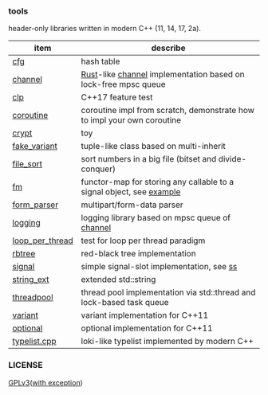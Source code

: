 ### tools

header-only libraries written in modern C++ (11, 14, 17, 2a).


|item| describe |
|-|-|
|[cfg](./cfg)| hash table |
|[channel](./channel) | [Rust](https://www.rust-lang.org)-like [channel](https://doc.rust-lang.org/std/sync/mpsc/fn.channel.html) implementation based on lock-free mpsc queue |
|[clp](./clp) | C++17  feature test |
|[coroutine](./coroutine) | coroutine impl from scratch, demonstrate how to impl your own coroutine |
|[crypt](./crypt) | toy |
|[fake_variant](./fake_variant)| tuple-like class based on multi-inherit |
|[file_sort](./file_sort)| sort numbers in a big file (bitset and divide-conquer) |
|[fm](./fm)| functor-map for storing any callable to a signal object, see [example](./fm/test.cpp) |
|[form_parser](./form_parser)| multipart/form-data parser |
|[logging](./logging)| logging library based on mpsc queue of [channel](./channel) |
|[loop_per_thread](./loop_per_thread)| test for loop per thread paradigm |
|[rbtree](./rbtree)| red-black tree implementation |
|[signal](./signal)| simple signal-slot implementation, see [ss](https://github.com/abbycin/ss) |
|[string_ext](./string_ext)| extended std::string |
|[threadpool](./threadpool)| thread pool implementation via std::thread and lock-based task queue |
|[variant](./variant) | variant implementation for C++11 |
|[optional](./optional) | optional implementation for C++11 |
|[typelist.cpp](./typelist.cpp) | loki-like typelist implemented by modern C++ |

### LICENSE
[GPLv3](./LICENSE)([with exception](https://gcc.gnu.org/onlinedocs/libstdc++/manual/license.html))
